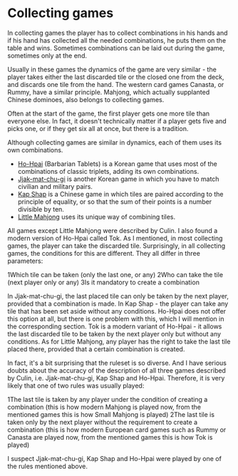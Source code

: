 # Collecting games

In collecting games the player has to collect combinations in his hands and if his hand has collected all the needed combinations, he puts them on the table and wins. Sometimes combinations can be laid out during the game, sometimes only at the end. 

Usually in these games the dynamics of the game are very similar - the player takes either the last discarded tile or the closed one from the deck, and discards one tile from the hand. The western card games Canasta, or Rummy, have a similar principle. Mahjong, which actually supplanted Chinese dominoes, also belongs to collecting games. 

Often at the start of the game, the first player gets one more tile than everyone else. In fact, it doesn't technically matter if a player gets five and picks one, or if they get six all at once, but there is a tradition. 

Although collecting games are similar in dynamics, each of them uses its own combinations. 

 - [Ho-Hpai](/gupai/collecting-games/ho-hpai.html) (Barbarian Tablets) is a Korean game that uses most of the combinations of classic triplets, adding its own combinations. 
 - [Jjak-mat-chu-gi](/gupai/collecting-games/jjak-mat-chu-gi.html) is another Korean game in which you have to match civilian and military pairs. 
 - [Kap Shap](/gupai/collecting-games/kap-shap.html) is a Chinese game in which tiles are paired according to the principle of equality, or so that the sum of their points is a number divisible by ten. 
 - [Little Mahjong](/gupai/collecting-games/small-mahjong.html) uses its unique way of combining tiles. 

All games except Little Mahjong were described by Culin. I also found a modern version of Ho-Hpai called Tok. As I mentioned, in most collecting games, the player can take the discarded tile. Surprisingly, in all collecting games, the conditions for this are different. They all differ in three parameters: 

 1Which tile can be taken (only the last one, or any)
 2Who can take the tile (next player only or any)
 3Is it mandatory to create a combination

In Jjak-mat-chu-gi, the last placed tile can only be taken by the next player, provided that a combination is made. In Kap Shap - the player can take any tile that has been set aside without any conditions. Ho-Hpai does not offer this option at all, but there is one problem with this, which I will mention in the corresponding section. Tok is a modern variant of Ho-Hpai - it allows the last discarded tile to be taken by the next player only but without any conditions. As for Little Mahjong, any player has the right to take the last tile placed there, provided that a certain combination is created. 

In fact, it's a bit surprising that the ruleset is so diverse. And I have serious doubts about the accuracy of the description of all three games described by Culin, i.e. Jjak-mat-chu-gi, Kap Shap and Ho-Hpai. Therefore, it is very likely that one of two rules was usually played: 

 1The last tile is taken by any player under the condition of creating a combination (this is how modern Mahjong is played now, from the mentioned games this is how Small Mahjong is played)
 2The last tile is taken only by the next player without the requirement to create a combination (this is how modern European card games such as Rummy or Canasta are played now, from the mentioned games this is how Tok is played)

I suspect Jjak-mat-chu-gi, Kap Shap and Ho-Hpai were played by one of the rules mentioned above. 

